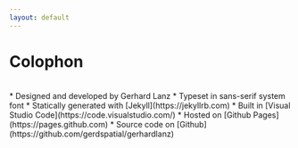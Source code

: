 ```yaml
---
layout: default
---
```

# Colophon
<br>
* Designed and developed by Gerhard Lanz
* Typeset in sans-serif system font
* Statically generated with [Jekyll](https://jekyllrb.com)
* Built in [Visual Studio Code](https://code.visualstudio.com/)
* Hosted on [Github Pages](https://pages.github.com)
* Source code on [Github](https://github.com/gerdspatial/gerhardlanz)